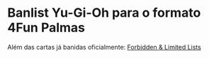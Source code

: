 # Banlist Yu-Gi-Oh para o formato 4Fun Palmas
Além das cartas já banidas oficialmente: [Forbidden & Limited Lists](https://www.yugioh-card.com/en/limited/list_05-2022/)
